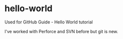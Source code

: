 # hello-world
Used for GitHub Guide - Hello World tutorial

I've worked with Perforce and SVN before but git is new.

